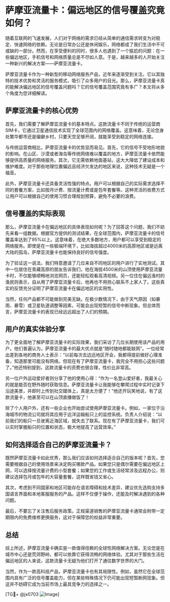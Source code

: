 # 萨摩亚流量卡：偏远地区的信号覆盖究竟如何？

随着互联网的飞速发展，人们对于网络的需求已经从简单的通信需求转变为对稳定、快速网络的依赖。无论是日常办公还是休闲娱乐，网络都成了我们生活中不可或缺的一部分。然而，在享受便利的同时，很多人也遇到了一个尴尬的问题：在一些偏远地区，手机信号和网络质量总是不尽如人意。于是，越来越多的人开始关注一种新兴的解决方案——萨摩亚流量卡。

萨摩亚流量卡作为一种新型的移动网络服务产品，近年来逐渐受到关注。它以其独特的技术优势和灵活的服务模式，吸引了众多用户的目光。那么，萨摩亚流量卡真的能解决偏远地区的信号覆盖问题吗？它的信号覆盖范围究竟有多广？本文将从多个角度为您详细解读。

## 萨摩亚流量卡的核心优势

首先，我们需要了解萨摩亚流量卡的基本特点。这款流量卡不同于传统的运营商SIM卡，它通过卫星通信技术实现了全球范围内的网络覆盖。这意味着，无论您身处繁华都市还是偏僻乡村，只要天空足够开阔，就能享受到稳定的网络连接。

与传统运营商相比，萨摩亚流量卡的优势显而易见。首先，它的信号不受地形地貌的影响。在山区、沙漠或者海岛等传统网络难以覆盖的地方，萨摩亚流量卡依然能够提供高质量的网络服务。其次，它无需依赖地面基站，这大大降低了建设成本和维护难度。对于那些地理位置偏远且经济欠发达的地区来说，这种技术无疑是一个福音。

此外，萨摩亚流量卡还具备灵活性强的特点。用户可以根据自己的实际需求选择不同的套餐方案，比如按月计费、按流量计费或是包年套餐等。这种灵活的收费方式让用户可以根据自己的使用习惯合理规划预算，避免不必要的浪费。

## 信号覆盖的实际表现

那么，萨摩亚流量卡在偏远地区的具体表现如何呢？为了回答这个问题，我们不妨先来看一组数据。根据官方提供的测试结果，在全球范围内，萨摩亚流量卡的信号覆盖率达到了95%以上。这意味着，在绝大多数地方，用户都可以享受到稳定的网络服务。即使是在一些极端环境下，比如海拔超过4000米的高原地区或是远离大陆的孤岛，萨摩亚流量卡也能保持良好的信号强度。

为了验证这一说法，我们特意邀请了几位来自不同地区的用户进行了实地测试。其中一位居住在青藏高原的朋友告诉我们，他在海拔4500米的山顶使用萨摩亚流量卡时，不仅能够顺畅地浏览网页，还能轻松观看高清视频。另一位住在偏远渔村的渔民则表示，自从用了萨摩亚流量卡后，他再也不用担心联系不上家人了。这些真实的反馈充分证明了萨摩亚流量卡在偏远地区的实用性。

当然，任何产品都不可能做到完美无缺。在极少数情况下，由于天气原因（如暴雨、暴雪）或卫星轨道调整等因素，可能会出现短暂的信号中断现象。但总体而言，萨摩亚流量卡的表现已经远远超出了人们的预期。

## 用户的真实体验分享

为了更全面地了解萨摩亚流量卡的实际效果，我们采访了几位长期使用该产品的用户。他们普遍认为，萨摩亚流量卡的最大优点就是“随时随地都能联网”。一位经常出差到各地的商务人士表示：“以前每次去边远地区开会，我都得提前做好心理准备，知道那里可能没有网络。但现在有了萨摩亚流量卡，我完全不用担心这些问题了。”他还特别提到，这款流量卡的资费也很合理，性价比非常高。

另一位户外运动爱好者则分享了他的使用心得：“作为一名登山爱好者，我最关心的就是能否在野外随时获取信息。萨摩亚流量卡让我能够在攀爬过程中实时记录下沿途美景，并即时上传到社交媒体上，真是太方便了！”他还开玩笑地说，有了这款流量卡，他甚至可以在山顶直播做饭了！

除了个人用户外，还有一些企业也开始尝试使用萨摩亚流量卡。例如，一家位于沿海城市的物流公司就将其应用于远洋运输船只上的监控系统。负责人介绍说：“以前我们的船只一旦驶离近海区域，就失去了联系。现在有了萨摩亚流量卡，我们可以实时掌握船只的位置和状态，极大地提高了运营效率。”

## 如何选择适合自己的萨摩亚流量卡？

既然萨摩亚流量卡如此优秀，那么我们应该如何选择适合自己的版本呢？首先，您需要根据自己的使用场景来决定购买哪款产品。如果您只是偶尔需要在偏远地区上网，可以选择按流量计费的小型套餐；如果您的工作或生活经常涉及远程办公，则建议选择包月或包年的大容量套餐，这样既省钱又省心。

其次，考虑到不同国家和地区可能存在语言障碍和技术差异，建议优先选购支持多国语言界面和本地客服服务的产品。这样不仅便于操作，还能及时解决遇到的各种问题。

最后，不要忘了关注售后服务政策。正规渠道销售的萨摩亚流量卡通常会附带一定期限内的免费维修更换服务，这对于保障您的权益非常重要。

## 总结

综上所述，萨摩亚流量卡确实是一款值得信赖的全球性网络解决方案。无论您是在城市中心还是荒郊野岭，都可以依靠它获得流畅的网络体验。尤其对于那些生活在偏远地区的人来说，这款流量卡无疑为他们打开了通往数字世界的大门。

当然，作为一款高科技产品，萨摩亚流量卡也有其局限性。例如，虽然它在全球范围内具有广泛的信号覆盖能力，但在某些特殊情况下仍可能出现短暂断网现象。但这并不妨碍它成为当前市场上最具竞争力的选择之一。

[TG💪+ @jx0703 ![Image](https://github.com/user-attachments/assets/dbca1d08-cadb-493c-b0ec-ad6f7a83f270)]